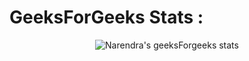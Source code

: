 # GeeksForGeeks Stats :
<div align="center" scale="2>
  
[![Narendra's geeksForgeeks stats](https://geeks-for-geeks-stats-api-napiyo.vercel.app/?userName=shubhodayqwsf&width=800)]([https://github.com/napiyo/geeksForGeeksStatsAPI](https://auth.geeksforgeeks.org/user/shubhodayqwsf/practice/)https://auth.geeksforgeeks.org/user/shubhodayqwsf/)

</div>
